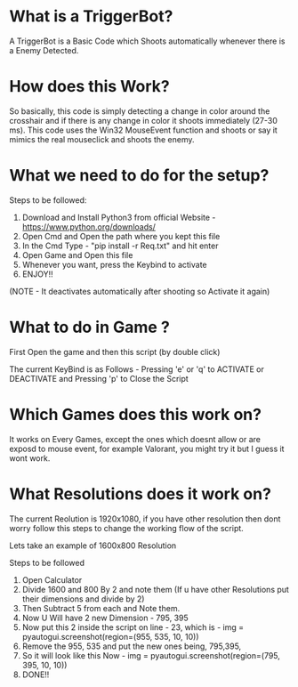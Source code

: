 # What is a TriggerBot?

A TriggerBot is a Basic Code which Shoots automatically whenever there is a Enemy Detected.

# How does this Work?

So basically, this code is simply detecting a change in color around the crosshair and if there is any change in color it shoots immediately (27-30 ms).
This code uses the Win32 MouseEvent function and shoots or say it mimics the real mouseclick and shoots the enemy.

# What we need to do for the setup?

Steps to be followed:
1. Download and Install Python3 from official Website - https://www.python.org/downloads/
2. Open Cmd and Open the path where you kept this file
3. In the Cmd Type - "pip install -r Req.txt" and hit enter
4. Open Game and Open this file 
5. Whenever you want, press the Keybind to activate 
6. ENJOY!!

(NOTE - It deactivates automatically after shooting so Activate it again)


# What to do in Game ?

First Open the game and then this script (by double click)

The current KeyBind is as Follows - 
Pressing 'e' or 'q' to ACTIVATE or DEACTIVATE
and
Pressing 'p' to Close the Script


# Which Games does this work on?

It works on Every Games, except the ones which doesnt allow or are exposd to mouse event, for example Valorant, you might try it but I guess it wont work.

# What Resolutions does it work on?

The current Reolution is 1920x1080, if you have other resolution then dont worry follow this steps to change the working flow of the script.

Lets take an example of 1600x800 Resolution

Steps to be followed
1. Open Calculator
2. Divide 1600 and 800 By 2 and note them (If u have other Resolutions put their dimensions and divide by 2)
3. Then Subtract 5 from each and Note them.
4. Now U Will have 2 new Dimension - 795, 395
5. Now put this 2 inside the script on line - 23, which is -  img = pyautogui.screenshot(region=(955, 535, 10, 10))
6. Remove the 955, 535 and put the new ones being, 795,395,
7. So it will look like this Now -  img = pyautogui.screenshot(region=(795, 395, 10, 10))
8. DONE!!
